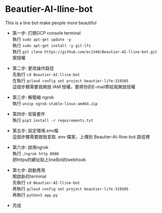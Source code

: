 # Beautier-AI-lline-bot
This is a line bot make people more beautiful

* 第一步: 打開GCP console terminal  
執行 `sudo apt-get update -y`  
執行 `sudo apt-get install -y git-lfs`  
執行 `git clone https://github.com/ec1348/Beautier-AI-lline-bot.git`  
案授權  
  
* 第二步: 更改操作路徑  
先執行 `cd Beautier-AI-lline-bot`  
在執行 `gcloud config set project beautier-life-319105`  
這個步驟需要我開放 IAM 授權，要將你的E-mail寄給我開放授權  
  
* 第三步: 解壓縮 ngrok  
執行 `unzip ngrok-stable-linux-amd64.zip`  
  
* 第四步: 安裝套件  
執行 `pip3 install -r requirements.txt`  
  
* 第五步: 設定環境.env檔  
這個步驟需要跟我拿取 .env 檔案，上傳到 Beautier-AI-lline-bot 路徑裡  
  
* 第六步: 啟用ngrok  
執行`./ngrok http 8080`  
把https的網址貼上lineBot的webhook  
  
* 第七步: 啟動應用  
開啟新的terminal  
先執行 `cd Beautier-AI-lline-bot`  
再執行 `gcloud config set project beautier-life-319105`  
再執行 `python3 app.py`  
  
* 完成  

